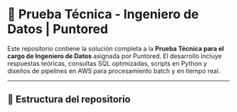 # 🧠 Prueba Técnica - Ingeniero de Datos | Puntored

Este repositorio contiene la solución completa a la **Prueba Técnica para el cargo de Ingeniero de Datos** asignada por Puntored. El desarrollo incluye respuestas teóricas, consultas SQL optimizadas, scripts en Python y diseños de pipelines en AWS para procesamiento batch y en tiempo real.

---

## 📁 Estructura del repositorio
